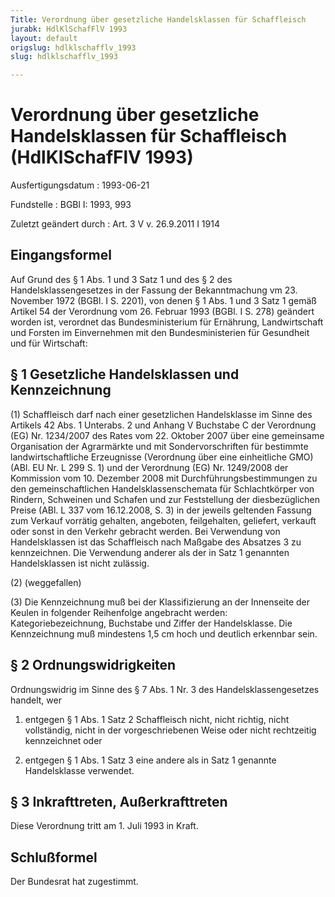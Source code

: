 ```yaml
---
Title: Verordnung über gesetzliche Handelsklassen für Schaffleisch
jurabk: HdlKlSchafFlV 1993
layout: default
origslug: hdlklschafflv_1993
slug: hdlklschafflv_1993

---
```


# Verordnung über gesetzliche Handelsklassen für Schaffleisch (HdlKlSchafFlV 1993)

Ausfertigungsdatum
:   1993-06-21

Fundstelle
:   BGBl I: 1993, 993

Zuletzt geändert durch
:   Art. 3 V v. 26.9.2011 I 1914

## Eingangsformel

Auf Grund des § 1 Abs. 1 und 3 Satz 1 und des § 2 des
Handelsklassengesetzes in der Fassung der Bekanntmachung vm 23.
November 1972 (BGBl. I S. 2201), von denen § 1 Abs. 1 und 3 Satz 1
gemäß Artikel 54 der Verordnung vom 26. Februar 1993 (BGBl. I S. 278)
geändert worden ist, verordnet das Bundesministerium für Ernährung,
Landwirtschaft und Forsten im Einvernehmen mit den Bundesministerien
für Gesundheit und für Wirtschaft:

## § 1 Gesetzliche Handelsklassen und Kennzeichnung

(1) Schaffleisch darf nach einer gesetzlichen Handelsklasse im Sinne
des Artikels 42 Abs. 1 Unterabs. 2 und Anhang V Buchstabe C der
Verordnung (EG) Nr. 1234/2007 des Rates vom 22. Oktober 2007 über eine
gemeinsame Organisation der Agrarmärkte und mit Sondervorschriften für
bestimmte landwirtschaftliche Erzeugnisse (Verordnung über eine
einheitliche GMO) (ABl. EU Nr. L 299 S. 1) und der Verordnung (EG) Nr.
1249/2008 der Kommission vom 10. Dezember 2008 mit
Durchführungsbestimmungen zu den gemeinschaftlichen
Handelsklassenschemata für Schlachtkörper von Rindern, Schweinen und
Schafen und zur Feststellung der diesbezüglichen Preise (ABl. L 337
vom 16.12.2008, S. 3) in der jeweils geltenden Fassung zum Verkauf
vorrätig gehalten, angeboten, feilgehalten, geliefert, verkauft oder
sonst in den Verkehr gebracht werden. Bei Verwendung von
Handelsklassen ist das Schaffleisch nach Maßgabe des Absatzes 3 zu
kennzeichnen. Die Verwendung anderer als der in Satz 1 genannten
Handelsklassen ist nicht zulässig.

(2) (weggefallen)

(3) Die Kennzeichnung muß bei der Klassifizierung an der Innenseite
der Keulen in folgender Reihenfolge angebracht werden:
Kategoriebezeichnung, Buchstabe und Ziffer der Handelsklasse. Die
Kennzeichnung muß mindestens 1,5 cm hoch und deutlich erkennbar sein.

## § 2 Ordnungswidrigkeiten

Ordnungswidrig im Sinne des § 7 Abs. 1 Nr. 3 des
Handelsklassengesetzes handelt, wer

1.  entgegen § 1 Abs. 1 Satz 2 Schaffleisch nicht, nicht richtig, nicht
    vollständig, nicht in der vorgeschriebenen Weise oder nicht
    rechtzeitig kennzeichnet oder


2.  entgegen § 1 Abs. 1 Satz 3 eine andere als in Satz 1 genannte
    Handelsklasse verwendet.

## § 3 Inkrafttreten, Außerkrafttreten

Diese Verordnung tritt am 1. Juli 1993 in Kraft.

## Schlußformel

Der Bundesrat hat zugestimmt.

